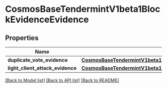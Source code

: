 # CosmosBaseTendermintV1beta1BlockEvidenceEvidence

## Properties
Name | Type | Description | Notes
------------ | ------------- | ------------- | -------------
**duplicate_vote_evidence** | [**CosmosBaseTendermintV1beta1BlockEvidenceDuplicateVoteEvidence**](CosmosBaseTendermintV1beta1BlockEvidenceDuplicateVoteEvidence.md) |  | [optional] 
**light_client_attack_evidence** | [**CosmosBaseTendermintV1beta1BlockEvidenceLightClientAttackEvidence**](CosmosBaseTendermintV1beta1BlockEvidenceLightClientAttackEvidence.md) |  | [optional] 

[[Back to Model list]](../README.md#documentation-for-models) [[Back to API list]](../README.md#documentation-for-api-endpoints) [[Back to README]](../README.md)

